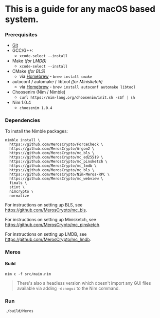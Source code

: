 # This is a guide for any macOS based system.

### Prerequisites

- [Git](https://git-scm.com/downloads)
- GCC/G++:
    - `xcode-select --install`
- Make _(for LMDB)_
    - `xcode-select --install`
- CMake _(for BLS)_
    - via [Homebrew](https://brew.sh/) - `brew install cmake`
- autoconf / automake / libtool _(for Minisketch)_
    - via [Homebrew](https://brew.sh/) - `brew install autoconf automake libtool`
- Choosenim (Nim / Nimble)
    - `curl https://nim-lang.org/choosenim/init.sh -sSf | sh`
- Nim 1.0.4
    - `choosenim 1.0.4`

### Dependencies

To install the Nimble packages:

```shell script
nimble install \
  https://github.com/MerosCrypto/ForceCheck \
  https://github.com/MerosCrypto/Argon2 \
  https://github.com/MerosCrypto/mc_bls \
  https://github.com/MerosCrypto/mc_ed25519 \
  https://github.com/MerosCrypto/mc_pinsketch \
  https://github.com/MerosCrypto/mc_lmdb \
  https://github.com/MerosCrypto/mc_bls \
  https://github.com/MerosCrypto/Nim-Meros-RPC \
  https://github.com/MerosCrypto/mc_webview \
  finals \
  stint \
  nimcrypto \
  normalize
```

For instructions on setting up BLS, see https://github.com/MerosCrypto/mc_bls.

For instructions on setting up Minisketch, see https://github.com/MerosCrypto/mc_pinsketch.

For instructions on setting up LMDB, see https://github.com/MerosCrypto/mc_lmdb.

### Meros

#### Build

```shell script
nim c -f src/main.nim
```

> There's also a headless version which doesn't import any GUI files available via adding `-d:nogui` to the Nim command.

### Run
```shell script
./build/Meros
```
